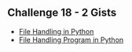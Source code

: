 ## Challenge 18 - 2 Gists

- [File Handling in Python](https://gist.github.com/avichalsri/0492bbd8569d8fa3da731c1e90fed870)
- [File Handling Program in Python](https://gist.github.com/avichalsri/9a5cba2c2e2326063f3a1fa30d7a7e5f)